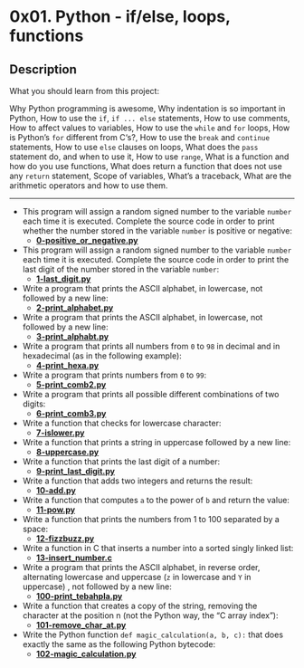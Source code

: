 # 0x01. Python - if/else, loops, functions
## Description
What you should learn from this project:

Why Python programming is awesome, Why indentation is so important in Python, How to use the `if`, `if ... else` statements, How to use comments, How to affect values to variables, How to use the `while` and `for` loops, How is Python’s `for` different from C‘s?, How to use the `break` and `continue` statements, How to use `else` clauses on loops, What does the `pass` statement do, and when to use it, How to use `range`, What is a function and how do you use functions, What does return a function that does not use any `return` statement, Scope of variables, What’s a traceback, What are the arithmetic operators and how to use them.

<hr>

* This program will assign a random signed number to the variable `number` each time it is executed. Complete the source code in order to print whether the number stored in the variable `number` is positive or negative:
    * **[0-positive_or_negative.py](https://github.com/Samuel-IG16/alx-higher_level_programming/blob/master/0x01-python-if_else_loops_functions/0-positive_or_negative.py)**
* This program will assign a random signed number to the variable `number` each time it is executed. Complete the source code in order to print the last digit of the number stored in the variable `number`:
    * **[1-last_digit.py](https://github.com/Samuel-IG16/alx-higher_level_programming/blob/master/0x01-python-if_else_loops_functions/1-last_digit.py)**
* Write a program that prints the ASCII alphabet, in lowercase, not followed by a new line:
    * **[2-print_alphabet.py](https://github.com/Samuel-IG16/alx-higher_level_programming/blob/master/0x01-python-if_else_loops_functions/2-print_alphabet.py)**
* Write a program that prints the ASCII alphabet, in lowercase, not followed by a new line:
    * **[3-print_alphabt.py](https://github.com/Samuel-IG16/alx-higher_level_programming/blob/master/0x01-python-if_else_loops_functions/3-print_alphabt.py)**
* Write a program that prints all numbers from `0` to `98` in decimal and in hexadecimal (as in the following example):
    * **[4-print_hexa.py](https://github.com/Samuel-IG16/alx-higher_level_programming/blob/master/0x01-python-if_else_loops_functions/4-print_hexa.py)**
* Write a program that prints numbers from `0` to `99`:
    * **[5-print_comb2.py](https://github.com/Samuel-IG16/alx-higher_level_programming/blob/master/0x01-python-if_else_loops_functions/5-print_comb2.py)**
* Write a program that prints all possible different combinations of two digits:
    * **[6-print_comb3.py](https://github.com/Samuel-IG16/alx-higher_level_programming/blob/master/0x01-python-if_else_loops_functions/6-print_comb3.py)**
* Write a function that checks for lowercase character:
    * **[7-islower.py](https://github.com/Samuel-IG16/alx-higher_level_programming/blob/master/0x01-python-if_else_loops_functions/7-islower.py)**
* Write a function that prints a string in uppercase followed by a new line:
    * **[8-uppercase.py](https://github.com/Samuel-IG16/alx-higher_level_programming/blob/master/0x01-python-if_else_loops_functions/8-uppercase.py)**
* Write a function that prints the last digit of a number:
    * **[9-print_last_digit.py](https://github.com/Samuel-IG16/alx-higher_level_programming/blob/master/0x01-python-if_else_loops_functions/9-print_last_digit.py)**
* Write a function that adds two integers and returns the result:
    * **[10-add.py](https://github.com/Samuel-IG16/alx-higher_level_programming/blob/master/0x01-python-if_else_loops_functions/10-add.py)**
* Write a function that computes `a` to the power of `b` and return the value:
    * **[11-pow.py](https://github.com/Samuel-IG16/alx-higher_level_programming/blob/master/0x01-python-if_else_loops_functions/11-pow.py)**
* Write a function that prints the numbers from 1 to 100 separated by a space:
    * **[12-fizzbuzz.py](https://github.com/Samuel-IG16/alx-higher_level_programming/blob/master/0x01-python-if_else_loops_functions/12-fizzbuzz.py)**
* Write a function in C that inserts a number into a sorted singly linked list:
    * **[13-insert_number.c](https://github.com/Samuel-IG16/alx-higher_level_programming/blob/master/0x01-python-if_else_loops_functions/13-insert_number.c)**
* Write a program that prints the ASCII alphabet, in reverse order, alternating lowercase and uppercase (`z` in lowercase and `Y` in uppercase) , not followed by a new line:
    * **[100-print_tebahpla.py](https://github.com/Samuel-IG16/alx-higher_level_programming/blob/master/0x01-python-if_else_loops_functions/100-print_tebahpla.py)**
* Write a function that creates a copy of the string, removing the character at the position n (not the Python way, the “C array index”):
    * **[101-remove_char_at.py](https://github.com/Samuel-IG16/alx-higher_level_programming/blob/master/0x01-python-if_else_loops_functions/101-remove_char_at.py)**
* Write the Python function `def magic_calculation(a, b, c):` that does exactly the same as the following Python bytecode:
    * **[102-magic_calculation.py](https://github.com/Samuel-IG16/alx-higher_level_programming/blob/master/0x01-python-if_else_loops_functions/102-magic_calculation.py)**
